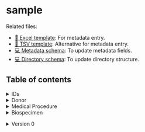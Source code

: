 # sample

Related files:

- [📝 Excel template](https://raw.githubusercontent.com/hubmapconsortium/ingest-validation-tools/master/docs/sample/sample.xlsx): For metadata entry.
- [📝 TSV template](https://raw.githubusercontent.com/hubmapconsortium/ingest-validation-tools/master/docs/sample/sample.tsv): Alternative for metadata entry.
- [💻 Metadata schema](https://github.com/hubmapconsortium/ingest-validation-tools/edit/master/src/ingest_validation_tools/table-schemas/sample.yaml): To update metadata fields.
- [💻 Directory schema](https://github.com/hubmapconsortium/ingest-validation-tools/edit/master/src/ingest_validation_tools/directory-schemas/sample.yaml): To update directory structure.


## Table of contents
<details><summary>IDs</summary>

[`sample_id`](#sample_id)<br>
</details>

<details><summary>Donor</summary>

[`vital_state`](#vital_state)<br>
[`health_status`](#health_status)<br>
</details>

<details><summary>Medical Procedure</summary>

[`organ_condition`](#organ_condition)<br>
[`procedure_date`](#procedure_date)<br>
[`perfusion_solution`](#perfusion_solution)<br>
[`pathologist_report`](#pathologist_report)<br>
[`warm_ischemia_time_value`](#warm_ischemia_time_value)<br>
[`warm_ischemia_time_unit`](#warm_ischemia_time_unit)<br>
[`cold_ischemia_time_value`](#cold_ischemia_time_value)<br>
[`cold_ischemia_time_unit`](#cold_ischemia_time_unit)<br>
</details>

<details><summary>Biospecimen</summary>

[`specimen_preservation_temperature`](#specimen_preservation_temperature)<br>
[`specimen_quality_criteria`](#specimen_quality_criteria)<br>
[`specimen_tumor_distance_value`](#specimen_tumor_distance_value)<br>
[`specimen_tumor_distance_unit`](#specimen_tumor_distance_unit)<br></details>


<details><summary>Version 0</summary>
## IDs

### `sample_id`
(No description for this field was supplied.)

| constraint | value |
| --- | --- |
| required | `True` |
| pattern (regular expression) | `([A-Z]+[0-9]+)-(BL\|BR\|LB\|RB\|HT\|LK\|RK\|LI\|LV\|LL\|RL\|LY\d\d\|SI\|SP\|TH\|TR\|UR\|OT)(-\d+)+(_\d+)?` |

## Donor

### `vital_state`
Identify the vital state of the donor.

| constraint | value |
| --- | --- |
| required | `True` |
| enum | `living` or `deceased` |

### `health_status`
Patient's baseline physical condition prior to immediate event leading to organ/tissue acquisition. For example, if a relatively healthy patient suffers trauma, and as a result of reparative surgery, a tissue sample is collected, the subject will be deemed “relatively healthy”.   Likewise, a relatively healthy subject may have experienced trauma leading to brain death.  As a result of organ donation, a sample is collected.  In this scenario, the subject is deemed “relatively healthy.”.

| constraint | value |
| --- | --- |
| required | `True` |
| enum | `cancer`, `relatively healthy`, or `chronic illness` |

## Medical Procedure

### `organ_condition`
Health status of the organ at the time of sample recovery.

| constraint | value |
| --- | --- |
| required | `True` |
| enum | `healthy` or `diseased` |

### `procedure_date`
Date of procedure to procure organ.

| constraint | value |
| --- | --- |
| type | `date` |
| format | `%Y-%m-%d` |
| required | `True` |

### `perfusion_solution`
Type of solution that was used to perfuse the organ.

| constraint | value |
| --- | --- |
| required | `True` |
| enum | `UWS`, `HTK`, `Unknown`, or `None` |

### `pathologist_report`
Further details on organ level QC checks.

| constraint | value |
| --- | --- |
| required | `True` |

### `warm_ischemia_time_value`
Time interval between cessation of blood flow and cooling to 4C. Leave blank if not applicable.

| constraint | value |
| --- | --- |
| type | `number` |
| required | `False` |

### `warm_ischemia_time_unit`
Time unit.

| constraint | value |
| --- | --- |
| required | `True` |
| enum | `minutes` |

### `cold_ischemia_time_value`
Time interval on ice to the start of preservation protocol. Leave blank if not applicable.

| constraint | value |
| --- | --- |
| type | `number` |
| required | `False` |

### `cold_ischemia_time_unit`
Time unit.

| constraint | value |
| --- | --- |
| required | `True` |
| enum | `minutes` |

## Biospecimen

### `specimen_preservation_temperature`
The temperature of the medium during the preservation process.

| constraint | value |
| --- | --- |
| required | `True` |
| enum | `Liquid Nitrogen`, `Liquid Nitrogen Vapor`, `Freezer (-80 Celsius)`, `Freezer (-20 Celsius)`, `Refrigerator (4 Celsius)`, or `Room Temperature` |

### `specimen_quality_criteria`
For example, RIN: 8.7. Leave blank if not applicable.

| constraint | value |
| --- | --- |
| required | `False` |

### `specimen_tumor_distance_value`
If surgical sample, how far from the tumor was the sample obtained from. Typically a number of centimeters. Leave blank if not applicable or unknown. Leave blank if not applicable.

| constraint | value |
| --- | --- |
| type | `number` |
| required | `False` |

### `specimen_tumor_distance_unit`
Distance unit. Leave blank if not applicable.

| constraint | value |
| --- | --- |
| required | `False` |
| enum | `cm` |
</details>

